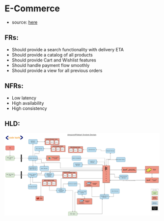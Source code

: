 # E-Commerce

* source: [here](https://www.codekarle.com/system-design/Amazon-system-design.html)

## FRs:

* Should provide a search functionality with delivery ETA
* Should provide a catalog of all products
* Should provide Cart and Wishlist features
* Should handle payment flow smoothly
* Should provide a view for all previous orders

## NFRs:

* Low latency
* High availability
* High consistency



## HLD:

![](<../../.gitbook/assets/Screenshot 2021-11-14 at 10.16.19 PM.png>)

